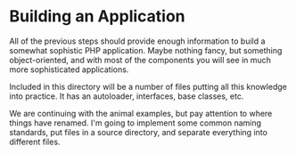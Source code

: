 # Building an Application

All of the previous steps should provide enough information to build a somewhat sophistic PHP application. Maybe nothing 
fancy, but something object-oriented, and with most of the components you will see in much more sophisticated 
applications.

Included in this directory will be a number of files putting all this knowledge into practice. It has an autoloader, 
interfaces, base classes, etc.

We are continuing with the animal examples, but pay attention to where things have renamed. I'm going to implement some 
common naming standards, put files in a source directory, and separate everything into different files.
